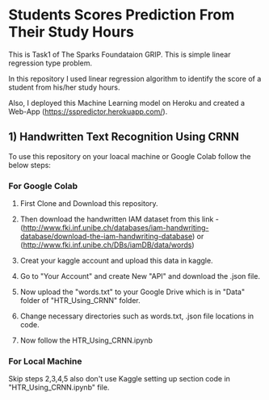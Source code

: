 # Students Scores Prediction From Their Study Hours

This is Task1 of The Sparks Foundataion GRIP. This is simple linear regression type problem.

In this repository I used linear regression algorithm to identify the score of a student from his/her study hours. 

Also, I deployed this Machine Learning model on Heroku and created a Web-App (https://sspredictor.herokuapp.com/).

## 1) Handwritten Text Recognition Using CRNN
To use this repository on your loacal machine or Google Colab follow the below steps:

### For Google Colab

1) First Clone and Download this repository. 

2) Then download the handwritten IAM dataset from this link - (http://www.fki.inf.unibe.ch/databases/iam-handwriting-database/download-the-iam-handwriting-database) or (http://www.fki.inf.unibe.ch/DBs/iamDB/data/words)

3) Creat your kaggle account and upload this data in kaggle.

4) Go to "Your Account" and create New "API" and download the .json file.

5) Now upload the "words.txt"  to your Google Drive which is in "Data" folder of "HTR_Using_CRNN" folder.

6) Change necessary directories such as words.txt, .json file locations in code.

7) Now follow the HTR_Using_CRNN.ipynb

### For Local Machine

Skip steps 2,3,4,5 also don't use Kaggle setting up section code in "HTR_Using_CRNN.ipynb" file.




